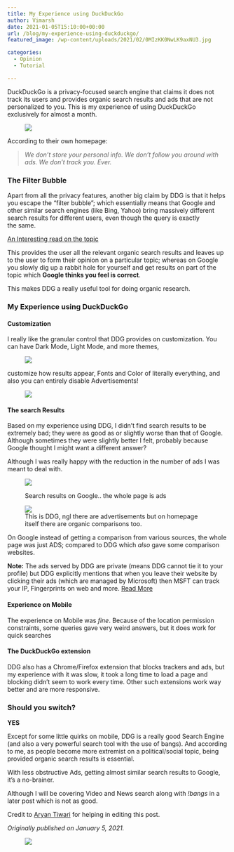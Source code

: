 ```yaml
---
title: My Experience using DuckDuckGo
author: Vimarsh
date: 2021-01-05T15:10:00+00:00
url: /blog/my-experience-using-duckduckgo/
featured_image: /wp-content/uploads/2021/02/0MIzKK0NwLK9axNU3.jpg

categories:
  - Opinion
  - Tutorial

---
```

 

DuckDuckGo is a privacy-focused search engine that claims it does not track its users and provides organic search results and ads that are not personalized to you. This is my experience of using DuckDuckGo exclusively for almost a&nbsp;month.<figure class="wp-block-image">

![][1] </figure> 

According to their own homepage:

<blockquote class="wp-block-quote">
  <p>
    <em>We don’t store your personal info. We don’t follow you around with ads. We don’t track you.&nbsp;Ever.</em>
  </p>
</blockquote>

### The Filter&nbsp;Bubble

Apart from all the privacy features, another big claim by DDG is that it helps you escape the “filter bubble”; which essentially means that Google and other similar search engines (like Bing, Yahoo) bring massively different search results for different users, even though the query is exactly the&nbsp;same.

[An Interesting read on the&nbsp;topic][2]

This provides the user all the relevant organic search results and leaves up to the user to form their opinion on a particular topic; whereas on Google you slowly dig up a rabbit hole for yourself and get results on part of the topic which **Google thinks you feel is&nbsp;correct**.

This makes DDG a really useful tool for doing organic research.

### My Experience using DuckDuckGo

#### Customization

I really like the granular control that DDG provides on customization. You can have Dark Mode, Light Mode, and more&nbsp;themes,<figure class="wp-block-image">

![][3] </figure> 

customize how results appear, Fonts and Color of literally everything, and also you can entirely disable Advertisements!<figure class="wp-block-image">

![][4] </figure> 

#### The search&nbsp;Results

Based on my experience using DDG, I didn’t find search results to be extremely bad; they were as good as or slightly worse than that of Google. Although sometimes they were slightly better I felt, probably because Google thought I might want a different answer?

Although I was really happy with the reduction in the number of ads I was meant to deal&nbsp;with.<figure class="wp-block-image">

![][5] <figcaption>Search results on Google.. the whole page is&nbsp;ads</figcaption></figure> <figure class="wp-block-image">![][6]<figcaption>This is DDG, ngl there are advertisements but on homepage itself there are organic comparisons too.</figcaption></figure> 

On Google instead of getting a comparison from various sources, the whole page was just ADS; compared to DDG which _also_ gave some comparison websites.

**Note:** The ads served by DDG are private (means DDG cannot tie it to your profile) but DDG explicitly mentions that when you leave their website by clicking their ads (which are managed by Microsoft) then MSFT can track your IP, Fingerprints on web and more. [Read&nbsp;More][7]

#### Experience on&nbsp;Mobile

The experience on Mobile was _fine_. Because of the location permission constraints, some queries gave very weird answers, but it does work for quick&nbsp;searches

#### The DuckDuckGo extension

DDG also has a Chrome/Firefox extension that blocks trackers and ads, but my experience with it was slow, it took a long time to load a page and blocking didn’t seem to work every time. Other such extensions work way better and are more responsive.

### Should you&nbsp;switch?

**YES**

Except for some little quirks on mobile, DDG is a really good Search Engine (and also a very powerful search tool with the use of bangs). And according to me, as people become more extremist on a political/social topic, being provided organic search results is essential.

With less obstructive Ads, getting almost similar search results to Google, it’s a no-brainer.

Although I will be covering Video and News search along with&nbsp;_!bangs_ in a later post which is not as&nbsp;good.

Credit to [Aryan Tiwari][8] for helping in editing this&nbsp;post.

_Originally published on January 5,&nbsp;2021._<figure class="wp-block-image">

![][9] </figure>

 [1]: https://vimarsh.info/wp-content/uploads/2021/02/img_6022bbebba831.jpg
 [2]: https://fs.blog/2017/07/filter-bubbles/
 [3]: https://vimarsh.info/wp-content/uploads/2021/02/img_6022bbec4bcb8.jpg
 [4]: https://vimarsh.info/wp-content/uploads/2021/02/img_6022bbecb83c9.jpg
 [5]: https://vimarsh.info/wp-content/uploads/2021/02/img_6022bbed1d59e.jpg
 [6]: https://vimarsh.info/wp-content/uploads/2021/02/img_6022bbed9678c.jpg
 [7]: https://help.duckduckgo.com/duckduckgo-help-pages/company/advertising-and-affiliates/
 [8]: http://aryantiwari.com/
 [9]: https://vimarsh.info/wp-content/uploads/2021/02/img_6022bbee48859.gif